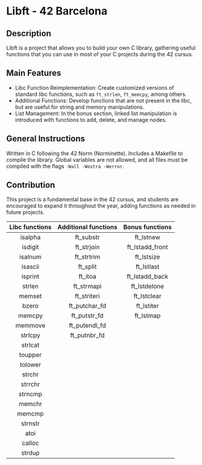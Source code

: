 # Libft - 42 Barcelona

## Description
Libft is a project that allows you to build your own C library, gathering useful functions that you can use in most of your C projects during the 42 cursus.

## Main Features

- Libc Function Reimplementation: Create customized versions of standard libc functions, such as `ft_strlen`, `ft_memcpy`, among others.
- Additional Functions: Develop functions that are not present in the libc, but are useful for string and memory manipulations.
- List Management: In the bonus section, linked list manipulation is introduced with functions to add, delete, and manage nodes.

## General Instructions

Written in C following the 42 Norm (Norminette).
Includes a Makefile to compile the library.
Global variables are not allowed, and all files must be compiled with the flags `-Wall -Wextra -Werror`.

## Contribution

This project is a fundamental base in the 42 cursus, and students are encouraged to expand it throughout the year, adding functions as needed in future projects.

| Libc functions | Additional functions | Bonus functions |
| :---:         |     :---:      |          :---: |
| isalpha    | ft_substr      | ft_lstnew     |
| isdigit      | ft_strjoin        | ft_lstadd_front       |
| isalnum      | ft_strtrim        | ft_lstsize       |
| isascii      | ft_split        | ft_lstlast       |
| isprint      | ft_itoa        | ft_lstadd_back       |
| strlen      | ft_strmapi        | ft_lstdelone       |
| memset      | ft_striteri        | ft_lstclear       |
| bzero      | ft_putchar_fd        | ft_lstiter       |
| memcpy      | ft_putstr_fd        | ft_lstmap       |
| memmove      | ft_putendl_fd        |        |
| strlcpy      | ft_putnbr_fd        |        |
| strlcat      |         |        |
| toupper      |         |        |
| tolower      |         |        |
| strchr      |         |        |
| strrchr      |         |        |
| strncmp      |         |        |
| memchr      |         |        |
| memcmp      |         |        |
| strnstr      |         |        |
| atoi      |         |        |
| calloc      |         |        |
| strdup      |         |        |
